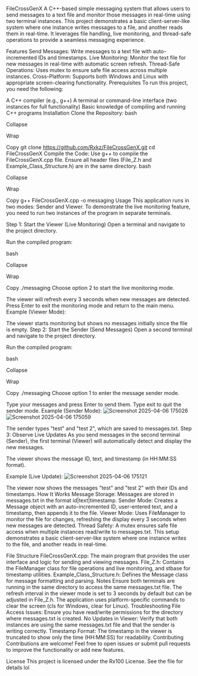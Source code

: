 FileCrossGenX
A C++-based simple messaging system that allows users to send messages to a text file and monitor those messages in real-time using two terminal instances. This project demonstrates a basic client-server-like system where one instance writes messages to a file, and another reads them in real-time. It leverages file handling, live monitoring, and thread-safe operations to provide a seamless messaging experience.

Features
Send Messages: Write messages to a text file with auto-incremented IDs and timestamps.
Live Monitoring: Monitor the text file for new messages in real-time with automatic screen refresh.
Thread-Safe Operations: Uses mutex to ensure safe file access across multiple instances.
Cross-Platform: Supports both Windows and Linux with appropriate screen-clearing functionality.
Prerequisites
To run this project, you need the following:

A C++ compiler (e.g., g++)
A terminal or command-line interface (two instances for full functionality)
Basic knowledge of compiling and running C++ programs
Installation
Clone the Repository:
bash

Collapse

Wrap

Copy
git clone https://github.com/Rxkz/FileCrossGenX.git
cd FileCrossGenX
Compile the Code: Use g++ to compile the FileCrossGenX.cpp file. Ensure all header files (File_Z.h and Example_Class_Structure.h) are in the same directory.
bash

Collapse

Wrap

Copy
g++ FileCrossGenX.cpp -o messaging
Usage
This application runs in two modes: Sender and Viewer. To demonstrate the live monitoring feature, you need to run two instances of the program in separate terminals.

Step 1: Start the Viewer (Live Monitoring)
Open a terminal and navigate to the project directory.

Run the compiled program:

bash

Collapse

Wrap

Copy
./messaging
Choose option 2 to start the live monitoring mode.

The viewer will refresh every 3 seconds when new messages are detected.
Press Enter to exit the monitoring mode and return to the main menu.
Example (Viewer Mode):


The viewer starts monitoring but shows no messages initially since the file is empty.
Step 2: Start the Sender (Send Messages)
Open a second terminal and navigate to the project directory.

Run the compiled program:

bash

Collapse

Wrap

Copy
./messaging
Choose option 1 to enter the message sender mode.

Type your messages and press Enter to send them.
Type exit to quit the sender mode.
Example (Sender Mode):
![Screenshot 2025-04-06 175026](https://github.com/user-attachments/assets/f5c24c88-5712-4272-8f61-a3ea41238fd4)
![Screenshot 2025-04-06 175059](https://github.com/user-attachments/assets/13de0fdb-948c-48b0-a39d-bfb6c391cfc7)


The sender types "test" and "test 2", which are saved to messages.txt.
Step 3: Observe Live Updates
As you send messages in the second terminal (Sender), the first terminal (Viewer) will automatically detect and display the new messages.

The viewer shows the message ID, text, and timestamp (in HH:MM:SS format).

Example (Live Update):
![Screenshot 2025-04-06 175121](https://github.com/user-attachments/assets/a0b715a6-16af-4c8d-aa10-155ead88e539)


The viewer now shows the messages "test" and "test 2" with their IDs and timestamps.
How It Works
Message Storage: Messages are stored in messages.txt in the format id|text|timestamp.
Sender Mode: Creates a Message object with an auto-incremented ID, user-entered text, and a timestamp, then appends it to the file.
Viewer Mode: Uses FileManager to monitor the file for changes, refreshing the display every 3 seconds when new messages are detected.
Thread Safety: A mutex ensures safe file access when multiple instances read/write to messages.txt.
This setup demonstrates a basic client-server-like system where one instance writes to the file, and another reads in real-time.

File Structure
FileCrossGenX.cpp: The main program that provides the user interface and logic for sending and viewing messages.
File_Z.h: Contains the FileManager class for file operations and live monitoring, and stbase for timestamp utilities.
Example_Class_Structure.h: Defines the Message class for message formatting and parsing.
Notes
Ensure both terminals are running in the same directory to access the same messages.txt file.
The refresh interval in the viewer mode is set to 3 seconds by default but can be adjusted in File_Z.h.
The application uses platform-specific commands to clear the screen (cls for Windows, clear for Linux).
Troubleshooting
File Access Issues: Ensure you have read/write permissions for the directory where messages.txt is created.
No Updates in Viewer: Verify that both instances are using the same messages.txt file and that the sender is writing correctly.
Timestamp Format: The timestamp in the viewer is truncated to show only the time (HH:MM:SS) for readability.
Contributing
Contributions are welcome! Feel free to open issues or submit pull requests to improve the functionality or add new features.

License
This project is licensed under the Rx100 License. See the  file for details lol 
